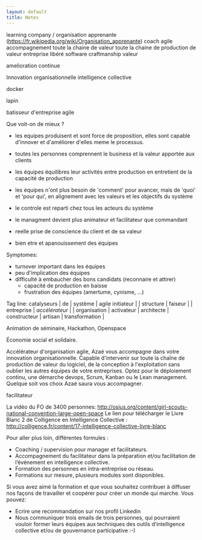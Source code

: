 ```yaml
---
layout: default
title: Notes
---
```



learning company / organisation apprenante (https://fr.wikipedia.org/wiki/Organisation_apprenante)
coach
agile
accompagnement
toute la chaine de valeur
toute la chaine de production de valeur
entreprise libéré
software craftmanship
valeur

amelioration continue

Innovation organisationnelle
intelligence collective

docker


lapin


batisseur d'entreprise agile



Que voit-on de mieux ?
- les equipes produisent et sont force de proposition, elles sont capable d'innover et d'améliorer d'elles meme le processus.
- toutes les personnes comprennent le business et la valeur apportée aux clients
- les équipes équilibres leur activités entre production en entretient de la capacité de production
- les équipes n'ont plus besoin de 'comment' pour avancer, mais de 'quoi' et 'pour qui', en alignement avec les valeurs et les objectifs du système
- le controle est reparti chez tous les acteurs du système
- le managment devient plus animateur et facilitateur que commandant

- reelle prise de conscience du client et de sa valeur
- bien etre et apanouissement des équipes


Symptomes:
- turnover important dans les équipes
- peu d'implication des équipes
- difficulté à embaucher des bons candidats (reconnaire et attirer)
  - capacité de production en baisse
  - frustration des équipes (amertume, cynisme, ...)


Tag line:
  catalyseurs    | de | système      | agile
  initiateur     |    | structure    |
  faiseur        |    | entreprise   |
  *accélérateur* |    | organisation |
  activateur     |
  architecte     |
  constructeur   |
  artisan        |
  transformation |

Animation de séminaire, Hackathon, Openspace

Économie social et solidaire.

Accélérateur d'organisation agile, Azaé vous accompagne dans votre innovation organisationnelle. Capable d'intervenir sur toute la chaîne de production de valeur du logiciel, de la conception à l'exploitation sans oublier les autres équipes de votre entreprises. Optez pour le déploiement continu, une démarche devops, Scrum, Kanban ou le Lean management. Quelque soit vos choix Azaé saura vous accompagner.


facilitateur 

La vidéo du FO de 3400 personnes: http://osius.org/content/girl-scouts-national-convention-large-open-space Le lien pour télécharger le Livre Blanc 2 de Colligence en Intelligence Collective : http://colligence.fr/content/17-intelligence-collective-livre-blanc

Pour aller plus loin, différentes formules :
* Coaching / supervision pour manager et facilitateurs.
* Accompagnement du facilitateur dans la préparation et/ou facilitation de l’événement en intelligence collective.
* Formation des personnes en intra-entreprise ou réseau. 
* Formations sur mesure, plusieurs modules sont disponibles.

Si vous avez aimé la formation et que vous souhaitez contribuer à diffuser nos façons de travailler et coopérer pour créer un monde qui marche. Vous pouvez:
* Ecrire une recommandation sur nos profil Linkedin
* Nous communiquer trois emails de trois personnes, qui pourraient vouloir former leurs équipes aux techniques des outils d’intelligence collective et/ou de gouvernance participative :-) 

